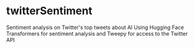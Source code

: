 # twitterSentiment
Sentiment analysis on Twitter's top tweets about AI
Using Hugging Face Transformers for sentiment analysis and Tweepy for access to the Twitter API
